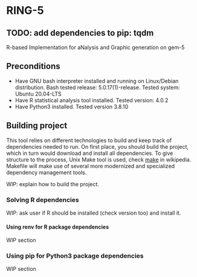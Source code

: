 # RING-5
## TODO: add dependencies to pip: tqdm
R-based Implementation for aNalysis and Graphic generation on gem-5

## Preconditions
- Have GNU bash interpreter installed and running on Linux/Debian distribution. Bash tested release: 5.0.17(1)-release. Tested system: Ubuntu 20.04-LTS
- Have R statistical analysis tool installed. Tested version: 4.0.2
- Have Python3 installed. Tested version 3.8.10
## Building project
This tool relies on different technologies to build and keep track of dependencies needed to run. On first place, you should build the project, which in turn would download and install all dependencies. To give structure to the process, Unix Make tool is used, check [make](https://en.wikipedia.org/wiki/Make_(software)) in wikipedia. Makefile will make use of several more modernized and specialized dependency management tools.

WIP: explain how to build the project.

### Solving R dependencies
WIP: ask user if R should be installed (check version too) and install it.

#### Using renv for R package dependencies
WIP section
### Using pip for Python3 package dependencies
WIP section
